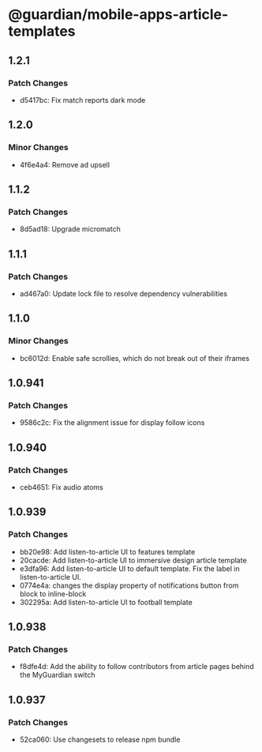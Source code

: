 # @guardian/mobile-apps-article-templates

## 1.2.1

### Patch Changes

- d5417bc: Fix match reports dark mode

## 1.2.0

### Minor Changes

- 4f6e4a4: Remove ad upsell

## 1.1.2

### Patch Changes

- 8d5ad18: Upgrade micromatch

## 1.1.1

### Patch Changes

- ad467a0: Update lock file to resolve dependency vulnerabilities

## 1.1.0

### Minor Changes

- bc6012d: Enable safe scrollies, which do not break out of their iframes

## 1.0.941

### Patch Changes

- 9586c2c: Fix the alignment issue for display follow icons

## 1.0.940

### Patch Changes

- ceb4651: Fix audio atoms

## 1.0.939

### Patch Changes

- bb20e98: Add listen-to-article UI to features template
- 20cacde: Add listen-to-article UI to immersive design article template
- e3dfa96: Add listen-to-article UI to default template. Fix the label in listen-to-article UI.
- 0774e4a: changes the display property of notifications button from block to inline-block
- 302295a: Add listen-to-article UI to football template

## 1.0.938

### Patch Changes

- f8dfe4d: Add the ability to follow contributors from article pages behind the MyGuardian switch

## 1.0.937

### Patch Changes

- 52ca060: Use changesets to release npm bundle
